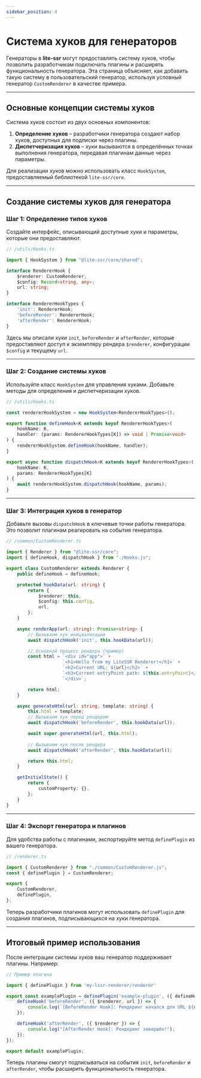 ```yaml
---
sidebar_position: 4
---
```

# Система хуков для генераторов

Генераторы в **lite-ssr** могут предоставлять систему хуков, чтобы позволить разработчикам подключать плагины и расширять функциональность генератора. Эта страница объясняет, как добавить такую систему в пользовательский генератор, используя условный генератор `CustomRenderer` в качестве примера.

---

## Основные концепции системы хуков

Система хуков состоит из двух основных компонентов:

1. **Определение хуков** – разработчики генератора создают набор хуков, доступных для подписки через плагины.
2. **Диспетчеризация хуков** – хуки вызываются в определённых точках выполнения генератора, передавая плагинам данные через параметры.

Для реализации хуков можно использовать класс `HookSystem`, предоставляемый библиотекой `lite-ssr/core`.

---

## Создание системы хуков для генератора

### Шаг 1: Определение типов хуков

Создайте интерфейс, описывающий доступные хуки и параметры, которые они предоставляют. 

```ts
// /utils/Hooks.ts

import { HookSystem } from "@lite-ssr/core/shared";

interface RendererHook {
    $renderer: CustomRenderer;
    $config: Record<string, any>;
    url: string;
}

interface RendererHookTypes {
    'init': RendererHook;
    'beforeRender': RendererHook;
    'afterRender': RendererHook;
}
```

Здесь мы описали хуки `init`, `beforeRender` и `afterRender`, которые предоставляют доступ к экземпляру рендера `$renderer`, конфигурации `$config` и текущему `url`.

---

### Шаг 2: Создание системы хуков

Используйте класс `HookSystem` для управления хуками. Добавьте методы для определения и диспетчеризации хуков.

```ts
// /utils/Hooks.ts

const rendererHookSystem = new HookSystem<RendererHookTypes>();

export function defineHook<K extends keyof RendererHookTypes>(
    hookName: K,
    handler: (params: RendererHookTypes[K]) => void | Promise<void>
) {
    rendererHookSystem.defineHook(hookName, handler);
}

export async function dispatchHook<K extends keyof RendererHookTypes>(
    hookName: K,
    params: RendererHookTypes[K]
) {
    await rendererHookSystem.dispatchHook(hookName, params);
}
```

---

### Шаг 3: Интеграция хуков в генератор

Добавьте вызовы `dispatchHook` в ключевые точки работы генератора. Это позволит плагинам реагировать на события генератора.

```ts
// /common/CustomRenderer.ts

import { Renderer } from "@lite-ssr/core";
import { defineHook, dispatchHook } from "./Hooks.js";

export class CustomRenderer extends Renderer {
    public defineHook = defineHook;

    protected hookData(url: string) {
        return {
            $renderer: this,
            $config: this.config,
            url,
        };
    }

    async renderApp(url: string): Promise<string> {
        // Вызываем хук инициализации
        await dispatchHook('init', this.hookData(url));

        // Основной процесс рендера (пример)
        const html = `<div id="app">` +  
                     `<h1>Hello from my LiteSSR Renderer!</h1>` +  
                     `<h2>Current URL: ${url}</h2>` +  
                     `<h3>Current entryPoint path: ${this.entryPoint}</h3>` +  
                     `</div>`;

        return html;
    }

    async generateHtml(url: string, template: string) {
        this.html = template;
        // Вызываем хук перед рендером
        await dispatchHook('beforeRender', this.hookData(url));

        await super.generateHtml(url, this.html);
        
        // Вызываем хук после рендера
        await dispatchHook('afterRender', this.hookData(url));

        return this.html;
    }

    getInitialState() {
        return {
            customProperty: {},
        };
    }
}
```

---

### Шаг 4: Экспорт генератора и плагинов

Для удобства работы с плагинами, экспортируйте метод `definePlugin` из вашего генератора.

```ts
// /renderer.ts

import { CustomRenderer } from "./common/CustomRenderer.js";
const { definePlugin } = CustomRenderer;

export {
    CustomRenderer,
    definePlugin,
};
```

Теперь разработчики плагинов могут использовать `definePlugin` для создания плагинов, подписывающихся на хуки генератора.

---

## Итоговый пример использования

После интеграции системы хуков ваш генератор поддерживает плагины. Например:

```ts
// Пример плагина

import { definePlugin } from 'my-lssr-renderer/renderer'

export const examplePlugin = definePlugin('example-plugin', ({ defineHook }) => {
    defineHook('beforeRender', ({ $renderer, url }) => {
        console.log(`[BeforeRender Hook]: Рендеринг начался для URL ${url}`);
    });

    defineHook('afterRender', ({ $renderer }) => {
        console.log("[AfterRender Hook]: Рендеринг завершён!");
    });
});

export default examplePlugin;
```

Теперь плагины смогут подписываться на события `init`, `beforeRender` и `afterRender`, чтобы расширить функциональность генератора.